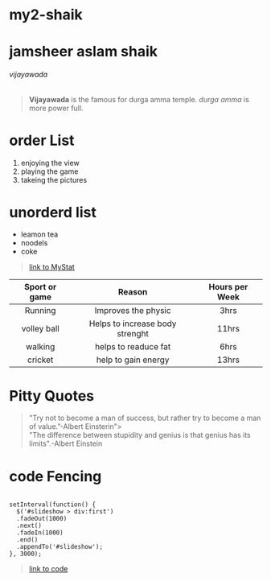 # my2-shaik
# jamsheer aslam shaik
###### vijayawada
>**Vijayawada** is the famous for durga amma temple.
>*durga amma* is more power full.

# order List
1. enjoying the view
2. playing the game
3. takeing the pictures

# unorderd list
- leamon tea
- noodels
- coke

>[link to MyStat](https://github.com/jamsheeraslamshaik/my2-shaik/blob/main/MyStat.md)

|Sport or game|Reason|Hours per Week|
| :---: | :---: | :---: |
|Running|Improves the physic|3hrs|
|volley ball|Helps to increase body strenght|11hrs|
|walking|helps to readuce fat|6hrs|
|cricket|help to gain energy|13hrs|

# Pitty Quotes
>"Try not to become a man of success, but rather try to become a man of value.”-Albert Einsterin"><br>
>"The difference between stupidity and genius is that genius has its limits".-Albert Einstein<br>

# code Fencing
```$("#slideshow > div:gt(0)").hide();

setInterval(function() { 
  $('#slideshow > div:first')
  .fadeOut(1000)
  .next()
  .fadeIn(1000)
  .end()
  .appendTo('#slideshow');
}, 3000);
```
>[link to code](https://css-tricks.com/snippets/jquery/simple-auto-playing-slideshow/)